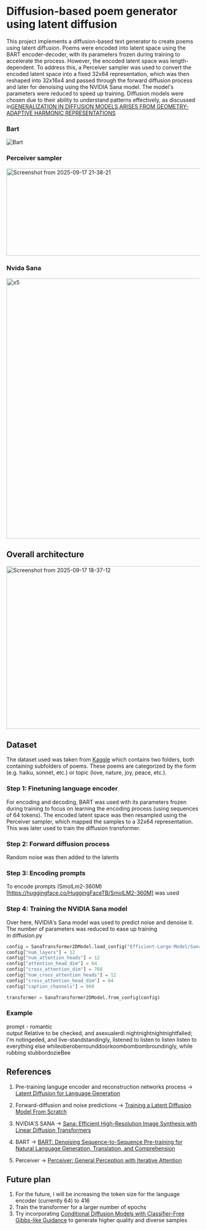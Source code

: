 # Diffusion-based poem generator using latent diffusion
This project implements a diffusion-based text generator to create poems using latent diffusion. Poems were encoded into latent space using the BART encoder-decoder, with its parameters frozen during training to accelerate the process. However, the encoded latent space was length-dependent. To address this, a Perceiver sampler was used to convert the encoded latent space into a fixed 32x64 representation, which was then reshaped into 32x16x4 and passed through the forward diffusion process and later for denoising using the NVIDIA Sana model. The model's parameters were reduced to speed up training. Diffusion models were chosen due to their ability to understand patterns effectively, as discussed in[GENERALIZATION IN DIFFUSION MODELS ARISES FROM
GEOMETRY-ADAPTIVE HARMONIC REPRESENTATIONS](https://arxiv.org/pdf/2310.02557)
### Bart 
![Bart](https://github.com/user-attachments/assets/77263ece-5d35-4b2e-ae79-974988e9e683)


### Perceiver sampler
<img width="694" height="228" alt="Screenshot from 2025-09-17 21-38-21" src="https://github.com/user-attachments/assets/b6cd0897-5833-4cf5-9d34-9b49306595b8" />

### Nvida Sana
<img width="1644" height="679" alt="x5" src="https://github.com/user-attachments/assets/d40baf91-3fb1-440d-b645-44fe496da352" />


## Overall architecture 

<img width="1052" height="425" alt="Screenshot from 2025-09-17 18-37-12" src="https://github.com/user-attachments/assets/e1327f8e-4750-4c3a-a516-db1bfbd7bbb8" />

## Dataset 
The dataset used was taken from [Kaggle](https://www.kaggle.com/datasets/michaelarman/poemsdataset) which contains two folders, both containing subfolders of poems. These poems are categorized by the form (e.g. haiku, sonnet, etc.) or topic (love, nature, joy, peace, etc.).



### Step 1: Finetuning language encoder 
For encoding and decoding, BART was used with its parameters frozen during training to focus on learning the encoding process (using sequences of 64 tokens). The encoded latent space was then resampled using the Perceiver sampler, which mapped the samples to a 32x64 representation. This was later used to train the diffusion transformer.

### Step 2: Forward diffusion process 
Random noise was then added to the latents 

### Step 3: Encoding prompts 
To encode prompts (SmolLm2-360M)[https://huggingface.co/HuggingFaceTB/SmolLM2-360M] was used 

### Step 4: Training the NVIDIA Sana model
Over here, NVIDIA's Sana model was used to predict noise and denoise it. The number of parameters was reduced to ease up training<br>
in diffusion.py
```py
config = SanaTransformer2DModel.load_config("Efficient-Large-Model/Sana_600M_1024px_diffusers", subfolder="transformer")
config["num_layers"] = 12
config["num_attention_heads"] = 12
config["attention_head_dim"] = 64
config["cross_attention_dim"] = 768
config["num_cross_attention_heads"] = 12
config["cross_attention_head_dim"] = 64
config["caption_channels"] = 960

transformer = SanaTransformer2DModel.from_config(config)
```
### Example 
prompt - romantic <br>
output 
Relative to be checked, and asexualerdi nightnightnightnightfalled; I'm notingeded, and live-standstandingly, listened to listen to listen listen to everything else whileoberoberrounddoorkoombombombroundingly, while rubbing stubbordozieBee

## References 
1) Pre-training languge encoder and reconstruction networks process -> [Latent Diffusion for Language Generation](https://arxiv.org/abs/2212.09462)

2) Forward-diffusion and noise predictions -> [Training a Latent Diffusion Model From Scratch](https://medium.com/@geronimo7/training-a-latent-diffusion-model-from-scratch-897c7b77ece9)

3) NVIDIA'S SANA -> [Sana: Efficient High-Resolution Image Synthesis with Linear Diffusion Transformers](https://arxiv.org/html/2410.10629v2)

4) BART -> [BART: Denoising Sequence-to-Sequence Pre-training for Natural Language Generation, Translation, and Comprehension](https://arxiv.org/abs/1910.13461)

5) Perceiver -> [Perceiver: General Perception with Iterative Attention](https://arxiv.org/abs/2103.03206)

## Future plan
1) For the future, I will be increasing the token size for the language encoder (currently 64) to 416
2) Train the transformer for a larger number of epochs
3) Try incorporating [Conditional Diffusion Models with Classifier-Free Gibbs-like Guidance](https://arxiv.org/abs/2505.21101) to generate higher quality and diverse samples






